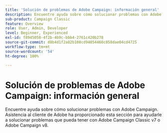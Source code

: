 ```yaml
---
title: 'Solución de problemas de Adobe Campaign: información general'
description: Encuentre ayuda sobre cómo solucionar problemas con Adobe Campaign.
sub-product: Campaign Classic
feature: Overview
role: User, Admin, Developer
level: Beginner, Experienced
exl-id: f8945058-4f2b-4b9c-bbb4-2761c420b278
source-git-commit: d8b4d1f2a82b108cd94854460c858dae04cd4725
workflow-type: tm+mt
source-wordcount: '54'
ht-degree: 100%

---
```


# Solución de problemas de Adobe Campaign: información general

Encuentre ayuda sobre cómo solucionar problemas con Adobe Campaign. Asistencia al cliente de Adobe ha proporcionado esta sección para ayudarle a solucionar problemas que pueda tener con Adobe Campaign Classic v7 o Adobe Campaign v8.
